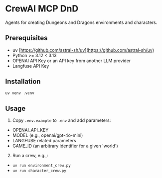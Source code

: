 # CrewAI MCP DnD

Agents for creating Dungeons and Dragons environments and characters.

## Prerequisites

- uv [https://github.com/astral-sh/uv](https://github.com/astral-sh/uv)
- Python >= 3.12 < 3.13
- OPENAI API Key or an API key from another LLM provider
- Langfuse API Key

## Installation

```bash
uv venv .venv
```

## Usage

1. Copy `.env.example` to `.env` and add parameters:
 - OPENAI_API_KEY
 - MODEL (e.g., openai/gpt-4o-mini)
 - LANGFUSE related parameters
 - GAME_ID (an arbitrary identifier for a given 'world')

2. Run a crew, e.g.,:
 - `uv run environment_crew.py`
 - `uv run character_crew.py`
